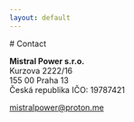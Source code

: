 ```yaml
---
layout: default
---
```


<a id="contact">
# Contact

**Mistral Power s.r.o.**\
Kurzova 2222/16\
155 00 Praha 13\
Česká republika
IČO: 19787421

[mistralpower@proton.me](mailto:mistralpower@proton.me)